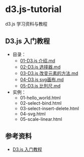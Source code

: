 # d3.js-tutorial
d3.js 学习资料与教程

## D3.js 入门教程
- 目录：
  - [01-D3.js 介绍.md](https://github.com/yanqiangmiffy/d3.js-tutorial/blob/master/tutorials/01-D3.js%20%E4%BB%8B%E7%BB%8D.md)
  - [02-D3.js 选择器.md](https://github.com/yanqiangmiffy/d3.js-tutorial/blob/master/tutorials/02-D3.js%20%E9%80%89%E6%8B%A9%E5%99%A8.md)
  - [03-D3.js 改变元素的方法.md](https://github.com/yanqiangmiffy/d3.js-tutorial/blob/master/tutorials/03-D3.js%20%E6%94%B9%E5%8F%98%E5%85%83%E7%B4%A0%E7%9A%84%E6%96%B9%E6%B3%95.md)
  - [04-D3.js svg画布.md](https://github.com/yanqiangmiffy/d3.js-tutorial/blob/master/tutorials/04-D3.js%20svg%E7%94%BB%E5%B8%83.md)
  - [05-D3.js 比列尺.md](https://github.com/yanqiangmiffy/d3.js-tutorial/blob/master/tutorials/05-D3.js%20%E6%AF%94%E5%88%97%E5%B0%BA.md)
- 实例：
  - 01-hello_world.html
  - 02-select-bind.html
  - 03-select-insert-delete.html
  - 04-svg.html
  - 05-scale-linear.html

## 参考资料
- [ D3.js 入门教程](http://wiki.jikexueyuan.com/project/d3wiki/)
